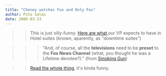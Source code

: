 ```yaml
---
title: "Cheney watches Fox and Only Fox"
author: Pito Salas
date: 2006-03-23
---
```



>>

>> This is just silly-funny. [Here are what
](<http://www.thesmokinggun.com/archive/0322061cheney1.html>)our VP expects to
have in Hotel suites (known, aparently, as "downtime suites")

>>

>>> "And, of course, all the **televisions** need to be **preset** to the
**Fox News Channel** (what, you thought he was a Lifetime devotee?)." (from
[Smoking Gun](<http://www.thesmokinggun.com/archive/0322061cheney1.html>))

>>

>> [Read the whole
thing](<http://www.thesmokinggun.com/graphics/art3/0322061cheney1.gif>), it's
kinda funny.


